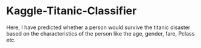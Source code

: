 # Kaggle-Titanic-Classifier
Here, I have predicted whether a person would survive the titanic disaster based on the characteristics of the person like the age, gender, fare, Pclass etc.
